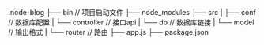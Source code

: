.node-blog
├── bin // 项目启动文件
├── node_modules
├── src
|   ├── conf // 数据库配置
|   └── controller // 接口api
|   └── db // 数据库链接
|   └── model // 输出格式
|   └── router // 路由
├── app.js
├── package.json
